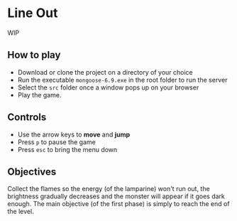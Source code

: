 # Line Out

WIP

## How to play

- Download or clone the project on a directory of your choice
- Run the executable `mongoose-6.9.exe` in the root folder to run the server
- Select the `src` folder once a window pops up on your browser
- Play the game.

## Controls

- Use the arrow keys to **move** and **jump**
- Press `p` to pause the game
- Press `esc` to bring the menu down

## Objectives

Collect the flames so the energy (of the lamparine) won't run out, the brightness gradually decreases and the monster will appear if it goes dark enough. The main objective (of the first phase) is simply to reach the end of the level.
